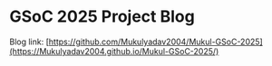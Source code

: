 # GSoC 2025 Project Blog <br>
Blog link: [https://github.com/Mukulyadav2004/Mukul-GSoC-2025](https://Mukulyadav2004.github.io/Mukul-GSoC-2025/)

